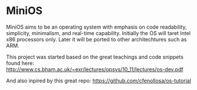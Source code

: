 # MiniOS

MiniOS aims to be an operating system with emphasis on code readability, simplicity, minimalism, and real-time capability. Initially the OS will taret Intel x86 processors only. Later it will be ported to other architechtures such as ARM.

This project was started based on the great teachings and code snippets found here: http://www.cs.bham.ac.uk/~exr/lectures/opsys/10_11/lectures/os-dev.pdf

And also inpired by this great repo: https://github.com/cfenollosa/os-tutorial
